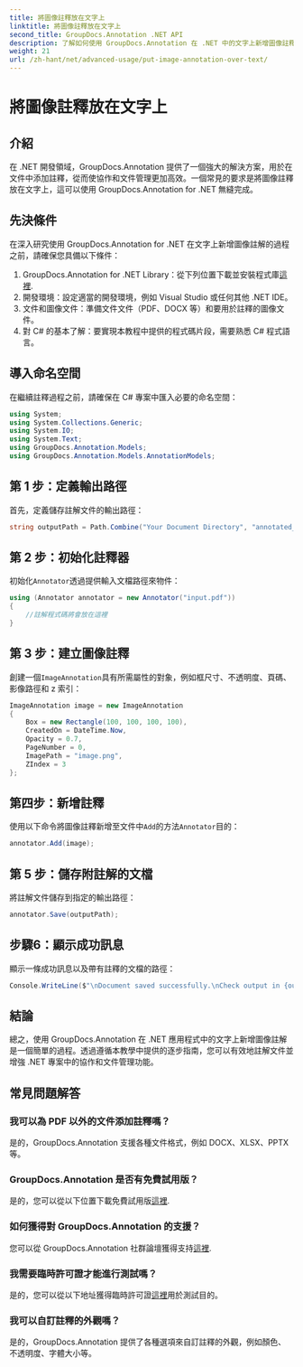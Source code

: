 ```yaml
---
title: 將圖像註釋放在文字上
linktitle: 將圖像註釋放在文字上
second_title: GroupDocs.Annotation .NET API
description: 了解如何使用 GroupDocs.Annotation 在 .NET 中的文字上新增圖像註釋，以實現高效的文件管理和協作。
weight: 21
url: /zh-hant/net/advanced-usage/put-image-annotation-over-text/
---
```


# 將圖像註釋放在文字上

## 介紹
在 .NET 開發領域，GroupDocs.Annotation 提供了一個強大的解決方案，用於在文件中添加註釋，從而使協作和文件管理更加高效。一個常見的要求是將圖像註釋放在文字上，這可以使用 GroupDocs.Annotation for .NET 無縫完成。
## 先決條件
在深入研究使用 GroupDocs.Annotation for .NET 在文字上新增圖像註解的過程之前，請確保您具備以下條件：
1.  GroupDocs.Annotation for .NET Library：從下列位置下載並安裝程式庫[這裡](https://releases.groupdocs.com/annotation/net/).
2. 開發環境：設定適當的開發環境，例如 Visual Studio 或任何其他 .NET IDE。
3. 文件和圖像文件：準備文件文件（PDF、DOCX 等）和要用於註釋的圖像文件。
4. 對 C# 的基本了解：要實現本教程中提供的程式碼片段，需要熟悉 C# 程式語言。

## 導入命名空間
在繼續註釋過程之前，請確保在 C# 專案中匯入必要的命名空間：
```csharp
using System;
using System.Collections.Generic;
using System.IO;
using System.Text;
using GroupDocs.Annotation.Models;
using GroupDocs.Annotation.Models.AnnotationModels;
```
## 第 1 步：定義輸出路徑
首先，定義儲存註解文件的輸出路徑：
```csharp
string outputPath = Path.Combine("Your Document Directory", "annotated_document.pdf");
```
## 第 2 步：初始化註釋器
初始化`Annotator`透過提供輸入文檔路徑來物件：
```csharp
using (Annotator annotator = new Annotator("input.pdf"))
{
    //註解程式碼將會放在這裡
}
```
## 第 3 步：建立圖像註釋
創建一個`ImageAnnotation`具有所需屬性的對象，例如框尺寸、不透明度、頁碼、影像路徑和 z 索引：
```csharp
ImageAnnotation image = new ImageAnnotation
{
    Box = new Rectangle(100, 100, 100, 100),
    CreatedOn = DateTime.Now,
    Opacity = 0.7,
    PageNumber = 0,
    ImagePath = "image.png",
    ZIndex = 3
};
```
## 第四步：新增註釋
使用以下命令將圖像註釋新增至文件中`Add`的方法`Annotator`目的：
```csharp
annotator.Add(image);
```
## 第 5 步：儲存附註解的文檔
將註解文件儲存到指定的輸出路徑：
```csharp
annotator.Save(outputPath);
```
## 步驟6：顯示成功訊息
顯示一條成功訊息以及帶有註釋的文檔的路徑：
```csharp
Console.WriteLine($"\nDocument saved successfully.\nCheck output in {outputPath}.");
```

## 結論
總之，使用 GroupDocs.Annotation 在 .NET 應用程式中的文字上新增圖像註解是一個簡單的過程。透過遵循本教學中提供的逐步指南，您可以有效地註解文件並增強 .NET 專案中的協作和文件管理功能。
## 常見問題解答
### 我可以為 PDF 以外的文件添加註釋嗎？
是的，GroupDocs.Annotation 支援各種文件格式，例如 DOCX、XLSX、PPTX 等。
### GroupDocs.Annotation 是否有免費試用版？
是的，您可以從以下位置下載免費試用版[這裡](https://releases.groupdocs.com/).
### 如何獲得對 GroupDocs.Annotation 的支援？
您可以從 GroupDocs.Annotation 社群論壇獲得支持[這裡](https://forum.groupdocs.com/c/annotation/10).
### 我需要臨時許可證才能進行測試嗎？
是的，您可以從以下地址獲得臨時許可證[這裡](https://purchase.groupdocs.com/temporary-license/)用於測試目的。
### 我可以自訂註釋的外觀嗎？
是的，GroupDocs.Annotation 提供了各種選項來自訂註釋的外觀，例如顏色、不透明度、字體大小等。